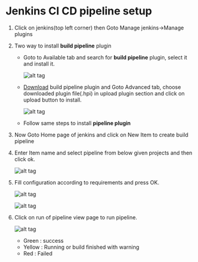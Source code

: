 # Jenkins CI CD pipeline setup

1. Click on jenkins(top left corner) then Goto Manage jenkins->Manage plugins
2. Two way to install **build pipeline** plugin

    - Goto to Available tab and search for **build pipeline** plugin, select it and install it.

      ![alt tag](https://cloud.githubusercontent.com/assets/8745622/23723664/0351810e-0470-11e7-8c75-10a0da670fbb.png)

    - [Download](http://mirrors.jenkins-ci.org/plugins/) build pipeline plugin and Goto Advanced tab, choose downloaded plugin file(.hpi) in upload plugin section and click on upload button to install.

      ![alt tag](https://cloud.githubusercontent.com/assets/8745622/23723718/3af1cbc8-0470-11e7-9ef0-6a4f3b9dc3a7.png)

    - Follow same steps to install **pipeline plugin**

3. Now Goto Home page of jenkins and click on New Item to create build pipeline
4. Enter Item name and select pipeline from below given projects and then click ok.

    ![alt tag](https://cloud.githubusercontent.com/assets/8745622/23725696/8f66b784-0477-11e7-8ad8-476938138d09.png)

5. Fill configuration according to requirements and press OK.

    ![alt tag](https://cloud.githubusercontent.com/assets/8745622/24329786/689760b2-122e-11e7-8e29-3d97e486a750.png)
    
    ![alt tag](https://cloud.githubusercontent.com/assets/8745622/24329803/c1ce5afa-122e-11e7-9d64-37f0942273f5.png)
    
6. Click on run of pipeline view page to run pipeline.

    ![alt tag](https://cloud.githubusercontent.com/assets/8745622/24329817/1e65afa2-122f-11e7-9cdb-dcf84144f6bc.png)
    
    - Green  : success
    - Yellow : Running or build finished with warning
    - Red    : Failed